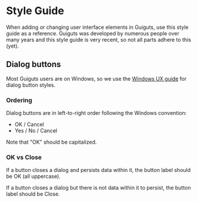 # Style Guide

When adding or changing user interface elements in Guiguts, use this style
guide as a reference. Guiguts was developed by numerous people over many years
and this style guide is very recent, so not all parts adhere to this (yet).

## Dialog buttons

Most Guiguts users are on Windows, so we use the
[Windows UX guide](https://docs.microsoft.com/en-us/windows/win32/uxguide/win-dialog-box)
for dialog button styles.

### Ordering

Dialog buttons are in left-to-right order following the Windows convention:

* OK / Cancel
* Yes / No / Cancel

Note that "OK" should be capitalized.

### OK vs Close

If a button closes a dialog and persists data within it, the button label
should be OK (all uppercase).

If a button closes a dialog but there is not data within it to persist, the
button label should be Close.